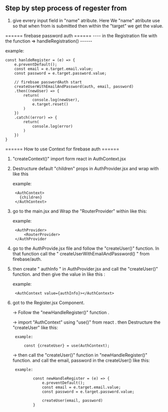 ## Step by step process of regester from 

1. give evrery input field in "name" atribute. Here We "name" atribute use so that when from is submitted then within the "target" we get the value.  


====== firebase password auth ======
---- in the Registration file with the function => handleRegistration() ------

example: 

    const hanldeRegister = (e) => {
        e.preventDefault();
        const email = e.target.email.value;
        const password = e.target.password.value;

        // firebsae passwordAuth start
        createUserWithEmailAndPassword(auth, email, password)
        .then((newUser) => {
            return(
                console.log(newUser),
                e.target.reset()           
            )
        })
        .catch((error) => {
            return(
                console.log(error)              
            )
        })
    }



====== How to use Context for firebase auth  ======

1. "createContext()" import form react in AuthContext.jsx
2. Destructure default "children" props in AuthProvider.jsx and wrap with like this 

    example:

        <AuthContext>
          {children}
        </AuthContext>


3. go to the main.jsx and Wrap the "RouterProvider" within like this: 
    
    example: 

        <AuthProvider>
            <RouterProvider>
        </AuthProvider

4. go to the AuthProvide.jsx file and follow the "createUser()" function. In that function call the 
  " createUserWithEmailAndPassword() " from firebase/auth. 

5. then create " authInfo " in AuthProvider.jsx and call the "createUser()" function. and then give the value in like this :

    example: 
    
        <AuthContext value={authInfo}></AuthContext>


6. got to the Register.jsx Component.

    -> Follow the "newHandleRegister()" function .

    -> import "AuthContext" using "use()" from react . then Destructure the "createUser" like this:

        example: 

            const {createUser} = use(AuthContext);
    
    -> then call the "createUser()" function in "newHandleRegister()" function. and call the email, password in the createUser()  like this:

        example: 

                const newHandleRegister = (e) => {
                    e.preventDefault();
                    const email = e.target.email.value;
                    const password = e.target.password.value;

                    createUser(email, password)
                } 

